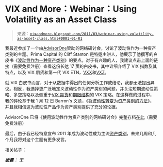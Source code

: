 <!--yml

category: 未分类

date: 2024-05-18 16:52:58

-->

# VIX and More：Webinar：Using Volatility as an Asset Class

> 来源：[`vixandmore.blogspot.com/2011/03/webinar-using-volatility-as-asset-class.html#0001-01-01`](http://vixandmore.blogspot.com/2011/03/webinar-using-volatility-as-asset-class.html#0001-01-01)

我最近参加了一个由[AdvisorOne](http://www.advisorone.com/)赞助的网络研讨会，讨论了波动性作为一种资产类别的主题。Prima Capital 的 Cliff Stanton 是特邀主讲人，他展示了他撰写的白皮书《[波动性作为一种资产类别](http://www.primacapital.com/primasite/INFORMATION/WHITEPAPERS/tabid/217/Default.aspx)》的要点。对于有兴趣的人，我建议点击上面的链接（需要免费注册）查看这份长达 17 页的白皮书，其中详细介绍了 VIX 指数及其特点，以及 VIX 期货和第一代 VIX ETN，[VXX](http://vixandmore.blogspot.com/search/label/VXX)和[VXZ](http://vixandmore.blogspot.com/search/label/VXZ)。

就 VIX 白皮书而言，对于从数据中得出的任何分析工作或结论，我都无法提出异议。相反，我选择更广泛地定义波动性作为资产类别的问题，并关注短期波动性策略、多空策略以及侧重于[VIX 期货](http://vixandmore.blogspot.com/search/label/VIX%20futures)和[期限结构](http://vixandmore.blogspot.com/search/label/term%20structure)的 VIX 策略。在这样做的过程中，我的评论基于我 1 月 12 日 Barron's 文章，《[将波动性转变为资产类别的方法](http://online.barrons.com/article/SB50001424052970204201404576077942647562616.html?mod=BOL_hps_dc)》，并且我相信这为波动性产品作为资产类别提供了充分的论据。

AdvisorOne 已将《使用波动性作为资产类别的网络研讨会》完整存档[在此](http://www.advisorone.com/web-seminars/the-frontiers-of-investing?pc=A1site)（需要免费注册）

最后，由于我已经特意宣布 2011 年成为波动性成为主流[资产类别](http://vixandmore.blogspot.com/search/label/asset%20class)，未来几周和几个月我将对这个主题有更多发言。

相关帖子：

***披露：*** *无*
